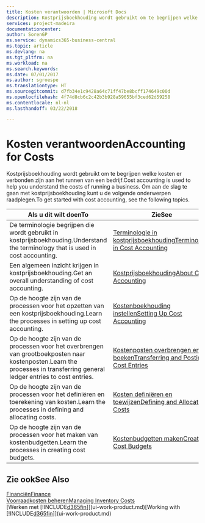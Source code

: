 ```yaml
---
title: Kosten verantwoorden | Microsoft Docs
description: Kostprijsboekhouding wordt gebruikt om te begrijpen welke kosten er verbonden zijn aan het runnen van een bedrijf. Om aan de slag te gaan met kostprijsboekhouding kunt u de volgende onderwerpen raadplegen.
services: project-madeira
documentationcenter: 
author: SorenGP
ms.service: dynamics365-business-central
ms.topic: article
ms.devlang: na
ms.tgt_pltfrm: na
ms.workload: na
ms.search.keywords: 
ms.date: 07/01/2017
ms.author: sgroespe
ms.translationtype: HT
ms.sourcegitcommit: d7fb34e1c9428a64c71ff47be8bcff174649c00d
ms.openlocfilehash: 4f74d8cb6c2c42b3b928a59655bf3ced62d59258
ms.contentlocale: nl-nl
ms.lasthandoff: 03/22/2018

---
```

# <a name="accounting-for-costs"></a><span data-ttu-id="d46c9-104">Kosten verantwoorden</span><span class="sxs-lookup"><span data-stu-id="d46c9-104">Accounting for Costs</span></span>
<span data-ttu-id="d46c9-105">Kostprijsboekhouding wordt gebruikt om te begrijpen welke kosten er verbonden zijn aan het runnen van een bedrijf.</span><span class="sxs-lookup"><span data-stu-id="d46c9-105">Cost accounting is used to help you understand the costs of running a business.</span></span> <span data-ttu-id="d46c9-106">Om aan de slag te gaan met kostprijsboekhouding kunt u de volgende onderwerpen raadplegen.</span><span class="sxs-lookup"><span data-stu-id="d46c9-106">To get started with cost accounting, see the following topics.</span></span>  

|<span data-ttu-id="d46c9-107">Als u dit wilt doen</span><span class="sxs-lookup"><span data-stu-id="d46c9-107">To</span></span>|<span data-ttu-id="d46c9-108">Zie</span><span class="sxs-lookup"><span data-stu-id="d46c9-108">See</span></span>|  
|--------|---------|  
|<span data-ttu-id="d46c9-109">De terminologie begrijpen die wordt gebruikt in kostprijsboekhouding.</span><span class="sxs-lookup"><span data-stu-id="d46c9-109">Understand the terminology that is used in cost accounting.</span></span>|[<span data-ttu-id="d46c9-110">Terminologie in kostprijsboekhouding</span><span class="sxs-lookup"><span data-stu-id="d46c9-110">Terminology in Cost Accounting</span></span>](finance-terminology-in-cost-accounting.md)|  
|<span data-ttu-id="d46c9-111">Een algemeen inzicht krijgen in kostprijsboekhouding.</span><span class="sxs-lookup"><span data-stu-id="d46c9-111">Get an overall understanding of cost accounting.</span></span>|[<span data-ttu-id="d46c9-112">Kostprijsboekhouding</span><span class="sxs-lookup"><span data-stu-id="d46c9-112">About Cost Accounting</span></span>](finance-about-cost-accounting.md)|  
|<span data-ttu-id="d46c9-113">Op de hoogte zijn van de processen voor het opzetten van een kostprijsboekhouding.</span><span class="sxs-lookup"><span data-stu-id="d46c9-113">Learn the processes in setting up cost accounting.</span></span>|[<span data-ttu-id="d46c9-114">Kostenboekhouding instellen</span><span class="sxs-lookup"><span data-stu-id="d46c9-114">Setting Up Cost Accounting</span></span>](finance-set-up-cost-accounting.md)|  
|<span data-ttu-id="d46c9-115">Op de hoogte zijn van de processen voor het overbrengen van grootboekposten naar kostenposten.</span><span class="sxs-lookup"><span data-stu-id="d46c9-115">Learn the processes in transferring general ledger entries to cost entries.</span></span>|[<span data-ttu-id="d46c9-116">Kostenposten overbrengen en boeken</span><span class="sxs-lookup"><span data-stu-id="d46c9-116">Transferring and Posting Cost Entries</span></span>](finance-transfer-and-post-cost-entries.md)|  
|<span data-ttu-id="d46c9-117">Op de hoogte zijn van de processen voor het definiëren en toerekening van kosten.</span><span class="sxs-lookup"><span data-stu-id="d46c9-117">Learn the processes in defining and allocating costs.</span></span>|[<span data-ttu-id="d46c9-118">Kosten definiëren en toewijzen</span><span class="sxs-lookup"><span data-stu-id="d46c9-118">Defining and Allocating Costs</span></span>](finance-define-and-allocate-costs.md)|  
|<span data-ttu-id="d46c9-119">Op de hoogte zijn van de processen voor het maken van kostenbudgetten.</span><span class="sxs-lookup"><span data-stu-id="d46c9-119">Learn the processes in creating cost budgets.</span></span>|[<span data-ttu-id="d46c9-120">Kostenbudgetten maken</span><span class="sxs-lookup"><span data-stu-id="d46c9-120">Creating Cost Budgets</span></span>](finance-create-cost-budgets.md)|  

## <a name="see-also"></a><span data-ttu-id="d46c9-121">Zie ook</span><span class="sxs-lookup"><span data-stu-id="d46c9-121">See Also</span></span>  
[<span data-ttu-id="d46c9-122">Financiën</span><span class="sxs-lookup"><span data-stu-id="d46c9-122">Finance</span></span>](finance.md)  
[<span data-ttu-id="d46c9-123">Voorraadkosten beheren</span><span class="sxs-lookup"><span data-stu-id="d46c9-123">Managing Inventory Costs</span></span>](finance-manage-inventory-costs.md)  
<span data-ttu-id="d46c9-124">[Werken met [!INCLUDE[d365fin](includes/d365fin_md.md)]](ui-work-product.md)</span><span class="sxs-lookup"><span data-stu-id="d46c9-124">[Working with [!INCLUDE[d365fin](includes/d365fin_md.md)]](ui-work-product.md)</span></span>

